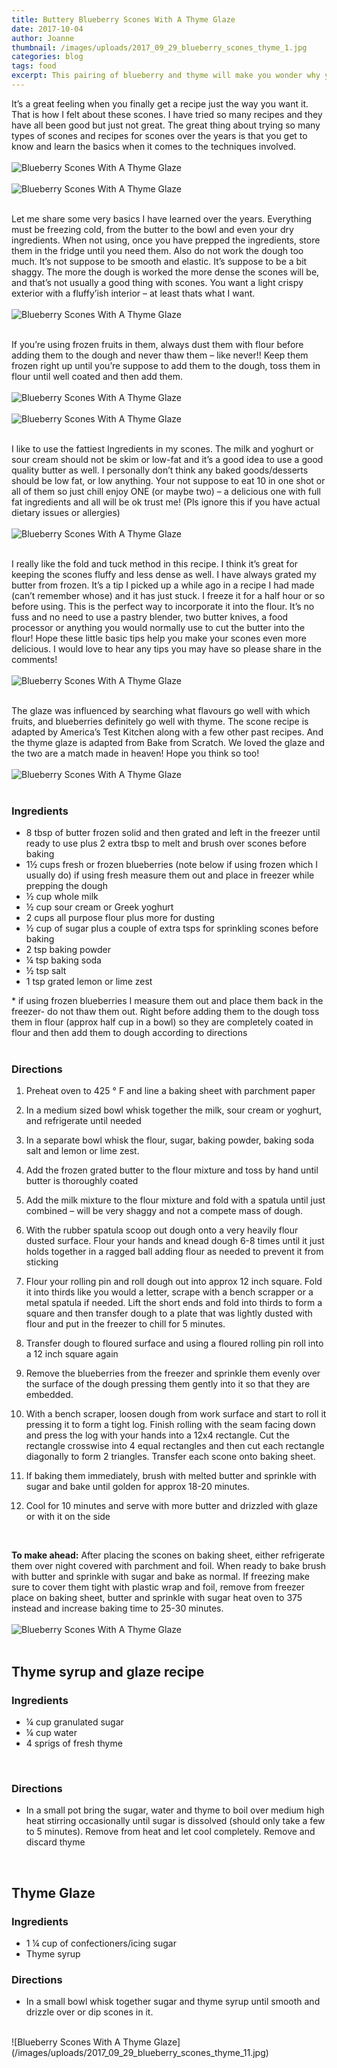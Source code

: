 ```yaml
---
title: Buttery Blueberry Scones With A Thyme Glaze
date: 2017-10-04
author: Joanne
thumbnail: /images/uploads/2017_09_29_blueberry_scones_thyme_1.jpg
categories: blog
tags: food
excerpt: This pairing of blueberry and thyme will make you wonder why you made scones any other way
---
```


It’s a great feeling when you finally get a recipe just the way you want it.  That is how I felt about these scones. I have tried so many recipes and they have all been good but just not great. The great thing about trying so many types of scones and recipes for scones over the years is that you get to know and learn the basics when it comes to the techniques involved.
<br>
<br>
![Blueberry Scones With A Thyme Glaze](/images/uploads/2017_09_29_blueberry_scones_thyme_2.jpg)
<br>
<br>
![Blueberry Scones With A Thyme Glaze](/images/uploads/2017_09_29_blueberry_scones_thyme_3.jpg)
<br>
<br>

Let me share some very basics I have learned over the years.  Everything must be freezing cold, from the butter to the bowl and even your dry ingredients. When not using, once you have prepped the ingredients, store them in the fridge until you need them. Also do not work the dough too much. It’s not suppose to be smooth and elastic.  It’s suppose to be a bit shaggy. The more the dough is worked the more dense the scones will be, and that’s not usually a good thing with scones. You want a light crispy exterior with a fluffy’ish interior &ndash; at least thats what I want.
<br>
<br>
![Blueberry Scones With A Thyme Glaze](/images/uploads/2017_09_29_blueberry_scones_thyme_4.jpg)
<br>
<br>

If you’re using frozen fruits in them, always dust them with flour before adding them to the dough and never thaw them &ndash; like never!! Keep them frozen right up until you’re suppose to add them to the dough, toss them in flour until well coated and then add them.
<br>
<br>
![Blueberry Scones With A Thyme Glaze](/images/uploads/2017_09_29_blueberry_scones_thyme_5.jpg)
<br>
<br>
![Blueberry Scones With A Thyme Glaze](/images/uploads/2017_09_29_blueberry_scones_thyme_6.jpg)
<br>
<br>

I like to use the fattiest Ingredients in my scones. The milk and yoghurt or sour cream should not be skim or low-fat and it’s a good idea to use a good quality butter as well. I personally don’t think any baked goods/desserts should be low fat, or low anything.  Your not suppose to eat 10 in one shot or all of them so just chill enjoy ONE (or maybe two) &ndash; a delicious one with full fat ingredients and all will be ok trust me! (Pls ignore this if you have actual dietary issues or allergies)
<br>
<br>
![Blueberry Scones With A Thyme Glaze](/images/uploads/2017_09_29_blueberry_scones_thyme_7.jpg)
<br>
<br>

I really like the fold and tuck method in this recipe. I think it’s great for keeping the scones fluffy and less dense as well. I have always grated my butter from frozen.  It’s a tip I picked up a while ago in a recipe I had made (can’t remember whose) and it has just stuck. I freeze it for a half hour or so before using. This is the perfect way to incorporate it into the flour.  It’s no fuss and no need to use a pastry blender, two butter knives, a food processor or anything you would normally use to cut the butter into the flour! Hope these little basic tips help you make your scones even more delicious. I would love to hear any tips you may have so please share in the comments!
<br>
<br>
![Blueberry Scones With A Thyme Glaze](/images/uploads/2017_09_29_blueberry_scones_thyme_8.jpg)
<br>
<br>

The glaze was influenced by searching what flavours go well with which fruits, and blueberries definitely go well with thyme.  The scone recipe is adapted by America’s Test Kitchen along with a few other past recipes. And the thyme glaze is adapted from Bake from Scratch. We loved the glaze and the two are a match made in heaven! Hope you think so too!
<br>
<br>
![Blueberry Scones With A Thyme Glaze](/images/uploads/2017_09_29_blueberry_scones_thyme_9.jpg)
<br>
<br>

### Ingredients

* 8 tbsp of butter frozen solid and then grated and left in the freezer until ready to use plus 2 extra tbsp to melt and brush over scones before baking
* 1&frac12; cups fresh or frozen blueberries (note below if using frozen which I usually do) if using fresh measure them out and place in freezer while prepping the dough
* &frac12; cup whole milk
* &frac12; cup sour cream or Greek yoghurt
* 2 cups all purpose flour plus more for dusting
* &frac12; cup of sugar plus a couple of extra tsps for sprinkling scones before baking
* 2 tsp baking powder
* &frac14; tsp baking soda
* &frac12; tsp salt
* 1 tsp grated lemon or lime zest

&#42; if using frozen blueberries I measure them out and place them back in the freezer- do not thaw them out.  Right before adding them to the dough toss them in flour (approx half cup in a bowl) so they are completely coated in flour and then add them to dough according to directions
<br>
<br>

### Directions

1. Preheat oven to 425 &deg; F and line a baking sheet with parchment paper

1. In a medium sized bowl whisk together the milk, sour cream or yoghurt, and refrigerate until needed

1. In a separate bowl whisk the flour, sugar, baking powder, baking soda salt and lemon or lime zest.

1. Add the frozen grated butter to the flour mixture and toss by hand until butter is thoroughly coated

1. Add the milk mixture to the flour mixture and fold with a spatula until just combined &ndash; will be very shaggy and not a compete mass of dough.

1. With the rubber spatula scoop out dough onto a very heavily flour dusted surface. Flour your hands and knead dough 6-8 times until it just holds together in a ragged ball adding flour as needed to prevent it from sticking

1. Flour your rolling pin and roll dough out into approx 12 inch square. Fold it into thirds like you would a letter, scrape with a bench scrapper or a metal spatula if needed. Lift the short ends and fold into thirds to form a square and then transfer dough to a plate that was lightly dusted with flour and put in the freezer to chill for 5 minutes.

1. Transfer dough to floured surface and using a floured rolling pin roll into a 12 inch square again

1. Remove the blueberries from the freezer and sprinkle them evenly over the surface of the dough pressing them gently into it so that they are embedded.

1. With a bench scraper, loosen dough from work surface and start to roll it pressing it to form a tight log. Finish rolling with the seam facing down and press the log with your hands into a 12x4 rectangle. Cut the rectangle crosswise into 4 equal rectangles and then cut each rectangle diagonally to form 2 triangles. Transfer each scone onto baking sheet.

1. If baking them immediately, brush with melted butter and sprinkle with sugar and bake until golden for approx 18-20 minutes.

1. Cool for 10 minutes and serve with more butter and drizzled with glaze or with it on the side
<br>

**To make ahead:**
After placing the scones on baking sheet, either refrigerate them over night covered with parchment and foil. When ready to bake brush with butter and sprinkle with sugar and bake as normal. If freezing make sure to cover them tight with plastic wrap and foil, remove from freezer place on baking sheet, butter and sprinkle with sugar heat oven to 375 instead and increase baking time to 25-30 minutes.
<br>
<br>
![Blueberry Scones With A Thyme Glaze](/images/uploads/2017_09_29_blueberry_scones_thyme_10.jpg)
<br>
<br>

## Thyme syrup and glaze recipe

### Ingredients

* &frac14; cup granulated sugar
* &frac14; cup water
* 4 sprigs of fresh thyme
<br>

### Directions

* In a small pot bring the sugar, water and thyme to boil over medium high heat stirring occasionally until sugar is dissolved (should only take a few to 5 minutes). Remove from heat and let cool completely. Remove and discard thyme
<br>

## Thyme Glaze

### Ingredients

* 1 &frac14; cup of confectioners/icing sugar
* Thyme syrup

### Directions

* In a small bowl whisk together sugar and thyme syrup until smooth and drizzle over or dip scones in it.

<br>
![Blueberry Scones With A Thyme Glaze](/images/uploads/2017_09_29_blueberry_scones_thyme_11.jpg)
